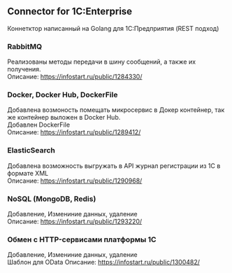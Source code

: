 ## Connector for 1C:Enterprise
Коннетктор написанный на Golang для 1C:Предприятия (REST подход)

### RabbitMQ
Реализованы методы передачи в шину сообщений, а также их получения.  
Описание: https://infostart.ru/public/1284330/

### Docker, Docker Hub, DockerFile
Добавлена возмоность помещать микросервис в Докер контейнер, так же контейнер выложен в Docker Hub.  
Добавлен DockerFile  
Описание: https://infostart.ru/public/1289412/

### ElasticSearch
Добавлена возможность выгружать в API журнал регистрации из 1С в формате XML  
Описание: https://infostart.ru/public/1290968/

### NoSQL (MongoDB, Redis)
Добавление, Измениние данных, удаление  
Описание: https://infostart.ru/public/1293220/

### Обмен с HTTP-сервисами платформы 1С
Добавление, Измениние данных, удаление  
Шаблон для OData
Описание: https://infostart.ru/public/1300482/